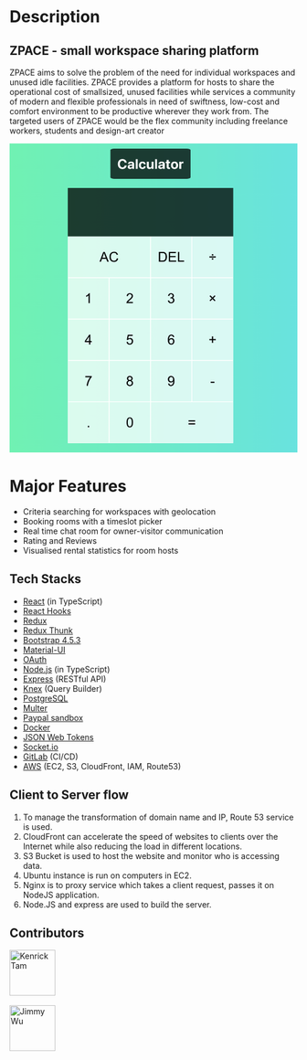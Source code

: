 
# Description
## ZPACE - small workspace sharing platform


ZPACE aims to solve the problem of the need for individual workspaces and unused idle facilities. 
ZPACE provides a platform for hosts to share the operational cost of smallsized, unused facilities while services a community of modern and flexible professionals in need of swiftness, low-cost and comfort environment to be productive wherever they
work from.
The targeted users of ZPACE would be the flex community including freelance workers, students and design-art creator

![Thumbnail](https://raw.githubusercontent.com/KnrkTam/calculator/main/public/calculator.png)

# Major Features

- Criteria searching for workspaces with geolocation
- Booking rooms with a timeslot picker
- Real time chat room for owner-visitor communication
- Rating and Reviews
- Visualised rental statistics for room hosts


## Tech Stacks

- [React](https://reactjs.org/) (in TypeScript)
- [React Hooks](https://reactjs.org/docs/hooks-intro.html)
- [Redux](https://redux.js.org/)
- [Redux Thunk](https://github.com/reduxjs/redux-thunk)
- [Bootstrap 4.5.3](https://getbootstrap.com/docs/4.5/getting-started/introduction/)
- [Material-UI](https://mui.com/)
- [OAuth](https://developers.google.com/identity/protocols/oauth2)
- [Node.js](https://nodejs.org/en/) (in TypeScript)
- [Express](https://expressjs.com/) (RESTful API)
- [Knex](https://knexjs.org/guide/migrations.html) (Query Builder)
- [PostgreSQL](https://www.postgresql.org/)
- [Multer](https://www.npmjs.com/package/multer)
- [Paypal sandbox](https://developer.paypal.com/developer/accounts/)
- [Docker](https://www.docker.com/)
- [JSON Web Tokens](https://jwt.io/)
- [Socket.io](https://socket.io/)
- [GitLab](https://about.gitlab.com/) (CI/CD)
- [AWS](https://aws.amazon.com/) (EC2, S3, CloudFront, IAM, Route53)



## Client to Server flow


1. To manage the transformation of domain name and IP, Route 53 service is used.
2. CloudFront can accelerate the speed of websites to clients over the Internet while also reducing the load in different locations.
3. S3 Bucket is used to host the website and monitor who is accessing data.
4. Ubuntu instance is run on computers in EC2.
5. Nginx is to proxy service which takes a client request, passes it on NodeJS application.
6. Node.JS and express are used to build the server.
## Contributors

[//]: contributor-faces

<a href="https://github.com/KnrkTam"><img src="https://avatars.githubusercontent.com/u/99338991?s=96&v=4" title="Kenrick Tam" width="80" height="80"></a>

<a href="https://github.com/jimmywu987"><img src="https://avatars.githubusercontent.com/u/65562227?v=4" title="Jimmy Wu" width="80" height="80"></a>

[//]: contributor-faces